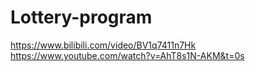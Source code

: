 # Lottery-program
https://www.bilibili.com/video/BV1q7411n7Hk
https://www.youtube.com/watch?v=AhT8s1N-AKM&t=0s
